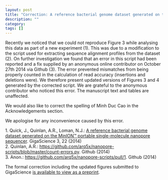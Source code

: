```yaml
---
layout: post
title: "Correction: A reference bacterial genome dataset generated on the MinION&#8482; portable single molecule nanopore sequencer"
description: ""
category: 
tags: []
---
```


Recently we noticed that we could not reproduce Figure 3 while analysing this data as part of a new experiment (1). This was due to a modification to the script used for extracting sequence alignment profiles from the dataset (2). On further investigation we found that an error in this script had been reported and a fix supplied by an anonymous online contributor on October 27th 2014 via Github (3). The error prevented mismatches from being properly counted in the calculation of read accuracy (insertions and deletions were). We therefore present updated versions of Figures 3 and 4 generated by the corrected script. We are grateful to the anonymous contributor who noticed this error. The manuscript text and tables are unaffected.

We would also like to correct the spelling of Minh Duc Cao in the Acknowledgements section.

We apologise for any inconvenience caused by this error.

<p>1. Quick, J., Quinlan, A.R., Loman, N.J.: <a href="http://www.gigasciencejournal.com/content/3/1/22/abstract">A reference bacterial genome dataset generated on the MinION&#8482; portable single-molecule nanopore sequencer</a>. GigaScience 3, 22 (2014)<br />2. Quinlan, A.R.:&#160;<a title="https://github.com/arq5x/nanopore-scripts/blob/master/count-errors.py" href="https://github.com/arq5x/nanopore-scripts/blob/master/count-errors.py">https://github.com/arq5x/nanopore-scripts/blob/master/count-errors.py</a>. Github (2014)<br />3. Anon.:&#160;<a title="https://github.com/arq5x/nanopore-scripts/pull/1" href="https://github.com/arq5x/nanopore-scripts/pull/1">https://github.com/arq5x/nanopore-scripts/pull/1</a>. Github (2014)</p>

<p>The formal correction including the updated figures submitted to GigaScience&#160;<a title="nickloman.github.io/assets/2014-12-31-correction-reference-bacterial.pdf" href="http://nickloman.github.io/assets/2014-12-31-correction-reference-bacterial.pdf">is available to view as a preprint</a>.</p>


